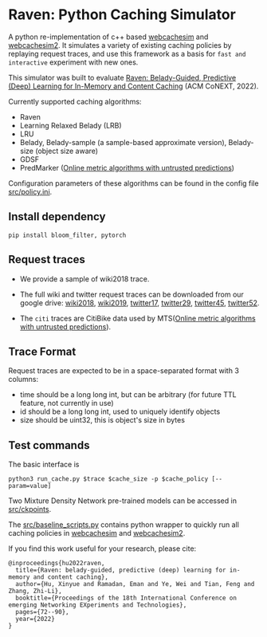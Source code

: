 # Raven: Python Caching Simulator
A python re-implementation of c++ based [webcachesim](https://github.com/dasebe/webcachesim) and [webcachesim2](https://github.com/sunnyszy/lrb). It simulates a variety of existing caching policies by replaying request traces, and use this framework as a basis for `fast and interactive` experiment with new ones.

This simulator was built to evaluate [Raven: Belady-Guided, Predictive (Deep) Learning for In-Memory and Content Caching](https://dl.acm.org/doi/abs/10.1145/3555050.3569134) 
 (ACM CoNEXT, 2022).

Currently supported caching algorithms:
- Raven
- Learning Relaxed Belady (LRB)
- LRU
- Belady, Belady-sample (a sample-based approximate version), Belady-size (object size aware)
- GDSF
- PredMarker ([Online metric algorithms with untrusted predictions](https://github.com/adampolak/mts-with-predictions))

Configuration parameters of these algorithms can be found in the config file [src/policy.ini](https://github.com/RavenCaching/raven/blob/main/src/policy.ini).

## Install dependency
```
pip install bloom_filter, pytorch
```

## Request traces
- We provide a sample of wiki2018 trace. 
- The full wiki and twitter request traces can be downloaded from our google drive: [wiki2018](https://drive.google.com/file/d/1LxKznCejOl_aFhTsC99yBIYM2kwhjdDt/view?usp=drive_link), 
[wiki2019](https://drive.google.com/file/d/1nFgo0MYoop6g87kE_4YIByu1mKC3JLdm/view?usp=drive_link), [twitter17](https://drive.google.com/file/d/1AqkivM-ju3NtXMbw8SaSMAoWTu61elMt/view?usp=drive_link),
[twitter29](https://drive.google.com/file/d/143JgWKlY9syrI05DdVHhdUcZIeVwPBVq/view?usp=drive_link), [twitter45](https://drive.google.com/file/d/1hmgyShbLs8EYwWqJtf3Yo_DKjDOJ0P03/view?usp=drive_link),
[twitter52](https://drive.google.com/file/d/16GQqkWB8Ul1cXjKkkYKRP_NAqXdSPb4-/view?usp=drive_link).

- The `citi` traces are CitiBike data used by MTS([Online metric algorithms with untrusted predictions](https://github.com/adampolak/mts-with-predictions)).

## Trace Format
Request traces are expected to be in a space-separated format with 3 columns:
- time should be a long long int, but can be arbitrary (for future TTL feature, not currently in use)
- id should be a long long int, used to uniquely identify objects
- size should be uint32, this is object's size in bytes

## Test commands
The basic interface is
 ```
 python3 run_cache.py $trace $cache_size -p $cache_policy [--param=value]
 ```
Two Mixture Density Network pre-trained models can be accessed in [src/ckpoints](https://github.com/RavenCaching/raven/tree/main/src/ckpoints).

The [src/baseline_scripts.py](https://github.com/RavenCaching/raven/blob/main/src/baseline_scripts.py) contains python wrapper to quickly run all caching policies in [webcachesim](https://github.com/dasebe/webcachesim) and [webcachesim2](https://github.com/sunnyszy/lrb).

If you find this work useful for your research, please cite:
```bibtext
@inproceedings{hu2022raven,
  title={Raven: belady-guided, predictive (deep) learning for in-memory and content caching},
  author={Hu, Xinyue and Ramadan, Eman and Ye, Wei and Tian, Feng and Zhang, Zhi-Li},
  booktitle={Proceedings of the 18th International Conference on emerging Networking EXperiments and Technologies},
  pages={72--90},
  year={2022}
}

